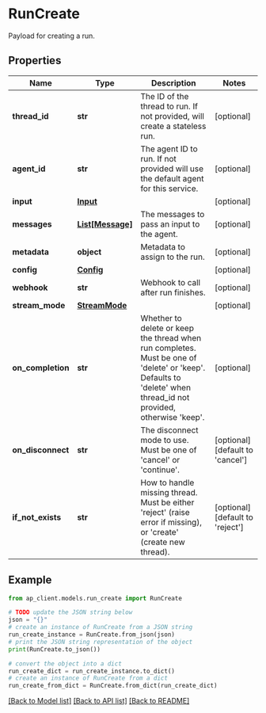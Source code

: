# RunCreate

Payload for creating a run.

## Properties

Name | Type | Description | Notes
------------ | ------------- | ------------- | -------------
**thread_id** | **str** | The ID of the thread to run. If not provided, will create a stateless run. | [optional] 
**agent_id** | **str** | The agent ID to run. If not provided will use the default agent for this service. | [optional] 
**input** | [**Input**](Input.md) |  | [optional] 
**messages** | [**List[Message]**](Message.md) | The messages to pass an input to the agent. | [optional] 
**metadata** | **object** | Metadata to assign to the run. | [optional] 
**config** | [**Config**](Config.md) |  | [optional] 
**webhook** | **str** | Webhook to call after run finishes. | [optional] 
**stream_mode** | [**StreamMode**](StreamMode.md) |  | [optional] 
**on_completion** | **str** | Whether to delete or keep the thread when run completes. Must be one of &#39;delete&#39; or &#39;keep&#39;. Defaults to &#39;delete&#39; when thread_id not provided, otherwise &#39;keep&#39;. | [optional] 
**on_disconnect** | **str** | The disconnect mode to use. Must be one of &#39;cancel&#39; or &#39;continue&#39;. | [optional] [default to 'cancel']
**if_not_exists** | **str** | How to handle missing thread. Must be either &#39;reject&#39; (raise error if missing), or &#39;create&#39; (create new thread). | [optional] [default to 'reject']

## Example

```python
from ap_client.models.run_create import RunCreate

# TODO update the JSON string below
json = "{}"
# create an instance of RunCreate from a JSON string
run_create_instance = RunCreate.from_json(json)
# print the JSON string representation of the object
print(RunCreate.to_json())

# convert the object into a dict
run_create_dict = run_create_instance.to_dict()
# create an instance of RunCreate from a dict
run_create_from_dict = RunCreate.from_dict(run_create_dict)
```
[[Back to Model list]](../README.md#documentation-for-models) [[Back to API list]](../README.md#documentation-for-api-endpoints) [[Back to README]](../README.md)


